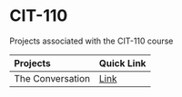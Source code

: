 # CIT-110
Projects associated with the CIT-110 course


| Projects | Quick Link |
| :--- | :--- |
| The Conversation | <a href="The%20Conversation/blank">Link</a> |
